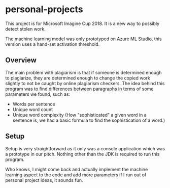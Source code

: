 # personal-projects
This project is for Microsoft Imagine Cup 2018. It is a new way to possibly detect stolen work.

The machine learning model was only prototyped on Azure ML Studio, this version uses a hand-set activation threshold. 

## Overview
The main problem with plagiarism is that if someone is determined enough to plagiarize, they are determined enough to change the copied work slightly to not be caught by online plagiarism checkers. The idea behind this program was to find differences between paragraphs in terms of some parameters we found, such as:
- Words per sentence
- Unique word count
- Unique word complexity (How "sophisticated" a given word in a sentence is, we had a basic formula to find the sophistication of a word.)

## Setup
Setup is very straightforward as it only was a console application which was a prototype in our pitch. Nothing other than the JDK is required to run this program.

Who knows, I might come back and actually implement the machine learning aspect to the code and add more parameters if I run out of personal project ideas, it sounds fun.
